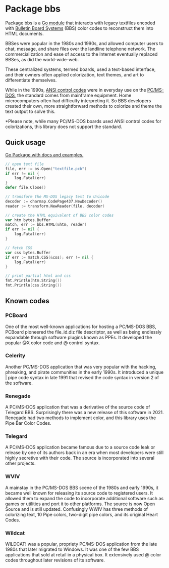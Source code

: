 # Package bbs

Package bbs is a [Go module]() that interacts with legacy textfiles encoded with
[Bulletin Board Systems]() (BBS) color codes to reconstruct them into HTML documents.

BBSes were popular in the 1980s and 1990s, and allowed computer users to chat,
message, and share files over the landline telephone network. The commercialization
and ease of access to the Internet eventually replaced BBSes, as did the world-wide-web.

These centralized systems, termed boards, used a text-based interface, and their
owners often applied colorization, text themes, and art to differentiate themselves.

While in the 1990s, [ANSI control codes]() were in everyday use on the [PC/MS-DOS](), the
standard comes from mainframe equipment. Home microcomputers often had difficulty
interpreting it. So BBS developers created their own, more straightforward methods
to colorize and theme the text output to solve this.

*Please note, while many PC/MS-DOS boards used ANSI control codes for colorizations,
this library does not support the standard.

## Quick usage

[Go Package with docs and examples.](https://pkg.go.dev/github.com/bengarrett/bbs)

```go
// open text file
file, err := os.Open("textfile.pcb")
if err != nil {
    log.Fatal(err)
}
defer file.Close()

// transform the MS-DOS legacy text to Unicode
decoder := charmap.CodePage437.NewDecoder()
reader := transform.NewReader(file, decoder)

// create the HTML equivalent of BBS color codes
var htm bytes.Buffer
match, err := bbs.HTML(&htm, reader)
if err != nil {
    log.Fatal(err)
}

// fetch CSS
var css bytes.Buffer
if err := match.CSS(&css); err != nil {
    log.Fatal(err)
}

// print partial html and css
fmt.Println(htm.String())
fmt.Println(css.String())
```

## Known codes

### PCBoard

One of the most well-known applications for hosting a PC/MS-DOS BBS, PCBoard
pioneered the file_id.diz file descriptor, as well as being endlessly expandable
through software plugins known as PPEs. It developed the popular @X color code and
@ control syntax.

### Celerity

Another PC/MS-DOS application that was very popular with the hacking, phreaking,
and pirate communities in the early 1990s. It introduced a unique | pipe code
syntax in late 1991 that revised the code syntax in version 2 of the software.

### Renegade

A PC/MS-DOS application that was a derivative of the source code of Telegard BBS.
Surprisingly there was a new release of this software in 2021. Renegade had two
methods to implement color, and this library uses the Pipe Bar Color Codes.

### Telegard

A PC/MS-DOS application became famous due to a source code leak or release by
one of its authors back in an era when most developers were still highly
secretive with their code. The source is incorporated into several other projects.

### WVIV

A mainstay in the PC/MS-DOS BBS scene of the 1980s and early 1990s, it became well
known for releasing its source code to registered users. It allowed them to expand
the code to incorporate additional software such as games or utilities and port it
to other platforms. The source is now Open Source and is still updated.
Confusingly WWIV has three methods of colorizing text, 10 Pipe colors, two-digit
pipe colors, and its original Heart Codes.

### Wildcat

WILDCAT! was a popular, propriety PC/MS-DOS application from the late 1980s that
later migrated to Windows. It was one of the few BBS applications that sold at
retail in a physical box. It extensively used @ color codes throughout later
revisions of its software.